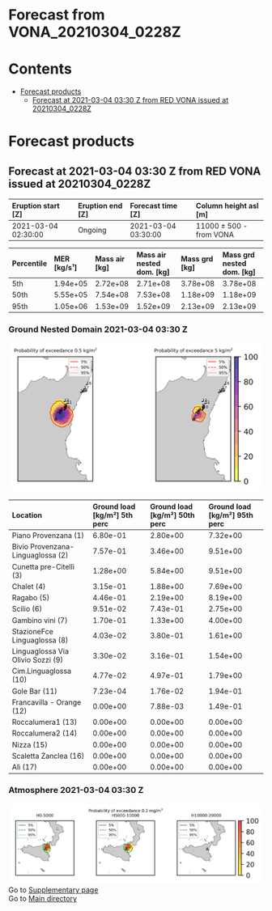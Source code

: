 
Forecast from VONA_20210304_0228Z
=================================

Contents
========

* [Forecast products](#forecast-products)
	* [Forecast at 2021-03-04 03:30 Z from RED VONA issued at 20210304_0228Z](#forecast-at-2021-03-04-0330-z-from-red-vona-issued-at-20210304_0228z)

# Forecast products

## Forecast at 2021-03-04 03:30 Z from RED VONA issued at 20210304_0228Z
  

|Eruption start [Z]|Eruption end [Z]|Forecast time [Z]|Column height asl [m]|
| :--- | :--- | :--- | :--- |
|2021-03-04 02:30:00|Ongoing|2021-03-04 03:30:00|11000 ± 500 - from VONA|
  
  

|Percentile|MER [kg/s¹]|Mass air [kg]|Mass air nested dom. [kg]|Mass grd [kg]|Mass grd nested dom. [kg]|
| :--- | :--- | :--- | :--- | :--- | :--- |
|5th|1.94e+05|2.72e+08|2.71e+08|3.78e+08|3.78e+08|
|50th|5.55e+05|7.54e+08|7.53e+08|1.18e+09|1.18e+09|
|95th|1.05e+06|1.53e+09|1.52e+09|2.13e+09|2.13e+09|
  

### Ground Nested Domain 2021-03-04 03:30 Z
  
![](./figures/probability_grd_2021_03_04_0330_grid_1_1.png)  
  
  
  
  
  
  
  
  
  
  
  
  
  
  
  
  

|Location|Ground load [kg/m²] 5th perc|Ground load [kg/m²] 50th perc|Ground load [kg/m²] 95th perc|
| :--- | :--- | :--- | :--- |
|Piano Provenzana (1)|6.80e-01|2.80e+00|7.32e+00|
|Bivio Provenzana-Linguaglossa (2)|7.57e-01|3.46e+00|9.51e+00|
|Cunetta pre-Citelli (3)|1.28e+00|5.84e+00|9.51e+00|
|Chalet (4)|3.15e-01|1.88e+00|7.69e+00|
|Ragabo (5)|4.46e-01|2.19e+00|8.19e+00|
|Scilio (6)|9.51e-02|7.43e-01|2.75e+00|
|Gambino vini (7)|1.70e-01|1.33e+00|4.00e+00|
|StazioneFce Linguaglossa (8)|4.03e-02|3.80e-01|1.61e+00|
|Linguaglossa Via Olivio Sozzi (9)|3.30e-02|3.16e-01|1.54e+00|
|Cim.Linguaglossa (10)|4.77e-02|4.97e-01|1.79e+00|
|Gole Bar (11)|7.23e-04|1.76e-02|1.94e-01|
|Francavilla - Orange (12)|0.00e+00|7.88e-03|1.49e-01|
|Roccalumera1 (13)|0.00e+00|0.00e+00|0.00e+00|
|Roccalumera2 (14)|0.00e+00|0.00e+00|0.00e+00|
|Nizza (15)|0.00e+00|0.00e+00|0.00e+00|
|Scaletta Zanclea (16)|0.00e+00|0.00e+00|0.00e+00|
|Alì (17)|0.00e+00|0.00e+00|0.00e+00|
  

### Atmosphere 2021-03-04 03:30 Z
  
![](./figures/probability_air_2021_03_04_0330_grid_2_conclev_1_1.png)  
Go to [Supplementary page](Supplementary_page.md)  
Go to [Main directory](https://github.com/federicapardini/Real_time_ash_forecast)